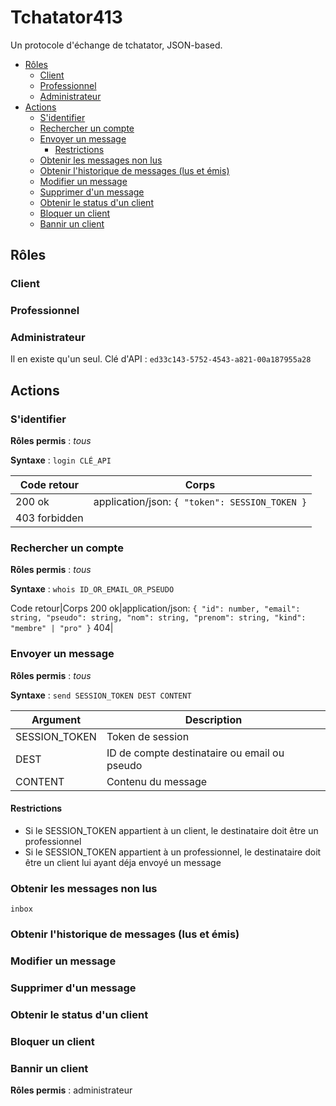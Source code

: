 # Tchatator413

Un protocole d'échange de tchatator, JSON-based.

- [Rôles](#rôles)
  - [Client](#client)
  - [Professionnel](#professionnel)
  - [Administrateur](#administrateur)
- [Actions](#actions)
  - [S'identifier](#sidentifier)
  - [Rechercher un compte](#rechercher-un-compte)
  - [Envoyer un message](#envoyer-un-message)
    - [Restrictions](#restrictions)
  - [Obtenir les messages non lus](#obtenir-les-messages-non-lus)
  - [Obtenir l'historique de messages (lus et émis)](#obtenir-lhistorique-de-messages-lus-et-émis)
  - [Modifier un message](#modifier-un-message)
  - [Supprimer d'un message](#supprimer-dun-message)
  - [Obtenir le status d'un client](#obtenir-le-status-dun-client)
  - [Bloquer un client](#bloquer-un-client)
  - [Bannir un client](#bannir-un-client)

## Rôles

### Client

### Professionnel

### Administrateur

Il en existe qu'un seul. Clé d'API : `ed33c143-5752-4543-a821-00a187955a28`

## Actions

### S'identifier

**Rôles permis** : *tous*

**Syntaxe** : `login CLÉ_API`

Code retour|Corps
-|-
200 ok|application/json: `{ "token": SESSION_TOKEN }`
403 forbidden|

### Rechercher un compte

**Rôles permis** : *tous*

**Syntaxe** : `whois ID_OR_EMAIL_OR_PSEUDO`

Code retour|Corps
200 ok|application/json: `{ "id": number, "email": string, "pseudo": string, "nom": string, "prenom": string, "kind": "membre" | "pro" }`
404|

### Envoyer un message

**Rôles permis** : *tous*

**Syntaxe** : `send SESSION_TOKEN DEST CONTENT`

Argument|Description
-|-
SESSION_TOKEN|Token de session
DEST|ID de compte destinataire ou email ou pseudo
CONTENT|Contenu du message

#### Restrictions

- Si le SESSION_TOKEN appartient à un client, le destinataire doit être un professionnel
- Si le SESSION_TOKEN appartient à un professionnel, le destinataire doit être un client lui ayant déja envoyé un message

### Obtenir les messages non lus

`inbox`

### Obtenir l'historique de messages (lus et émis)

### Modifier un message

### Supprimer d'un message

### Obtenir le status d'un client

### Bloquer un client

### Bannir un client

**Rôles permis** : administrateur
